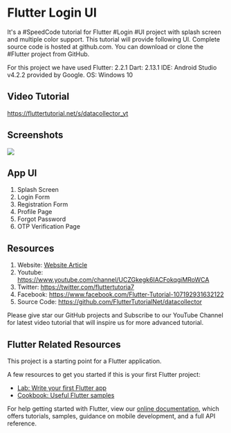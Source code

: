 # Flutter Login UI

It's a #SpeedCode tutorial for Flutter #Login #UI project with splash screen and multiple color support. This tutorial will provide following UI. Complete source code is hosted at github.com. You can download or clone the #Flutter project from GitHub.

For this project we have used
Flutter: 2.2.1
Dart: 2.13.1
IDE: Android Studio v4.2.2 provided by Google.
OS: Windows 10

## Video Tutorial

https://fluttertutorial.net/s/datacollector_yt

## Screenshots

<img src="https://github.com/FlutterTutorialNet/datacollector/raw/main/assets/images/Screenshot/flutter-login-registration-profile-password-verification-ui-design.jpg">

## App UI

1. Splash Screen
2. Login Form
3. Registration Form
4. Profile Page
5. Forgot Password
6. OTP Verification Page

## Resources

1. Website: [Website Article](https://fluttertutorial.net/flutter/flutter-login-ui-full-tutorial-with-source-code)
2. Youtube: https://www.youtube.com/channel/UCZGkegk6IACFokqgiMRoWCA
3. Twitter: https://twitter.com/fluttertutoria7
4. Facebook: https://www.facebook.com/Flutter-Tutorial-107192931632122
5. Source Code: https://github.com/FlutterTutorialNet/datacollector

Please give star our GitHub projects and Subscribe to our YouTube Channel for latest video tutorial that will inspire us for more advanced tutorial.

## Flutter Related Resources

This project is a starting point for a Flutter application.

A few resources to get you started if this is your first Flutter project:

- [Lab: Write your first Flutter app](https://flutter.dev/docs/get-started/codelab)
- [Cookbook: Useful Flutter samples](https://flutter.dev/docs/cookbook)

For help getting started with Flutter, view our
[online documentation](https://flutter.dev/docs), which offers tutorials,
samples, guidance on mobile development, and a full API reference.
